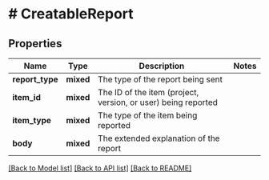 # # CreatableReport

## Properties

Name | Type | Description | Notes
------------ | ------------- | ------------- | -------------
**report_type** | **mixed** | The type of the report being sent |
**item_id** | **mixed** | The ID of the item (project, version, or user) being reported |
**item_type** | **mixed** | The type of the item being reported |
**body** | **mixed** | The extended explanation of the report |

[[Back to Model list]](../../README.md#models) [[Back to API list]](../../README.md#endpoints) [[Back to README]](../../README.md)
